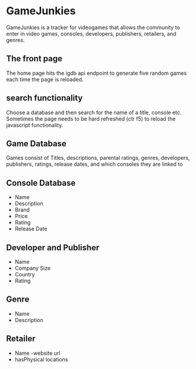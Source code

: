 # GameJunkies

GameJunkies is a tracker for videogames that allows the community to enter in video games, consoles, developers, publishers, retailers, and genres.

## The front page

The home page hits the igdb api endpoint to generate five random games each time the page is reloaded.

## search functionality

Choose a database and then search for the name of a title, console etc. Sometimes the page needs to be hard refreshed (ctr f5) to reload the javascript functionality.

## Game Database

Games consist of Titles, descriptions, parental ratings, genres, developers, publishers, ratings, release dates, and which consoles they are linked to

## Console Database

- Name
- Description
- Brand 
- Price
- Rating
- Release Date

## Developer and Publisher
- Name
- Company Size
- Country
- Rating

## Genre
- Name
- Description

## Retailer
- Name
-website url
- hasPhysical locations
